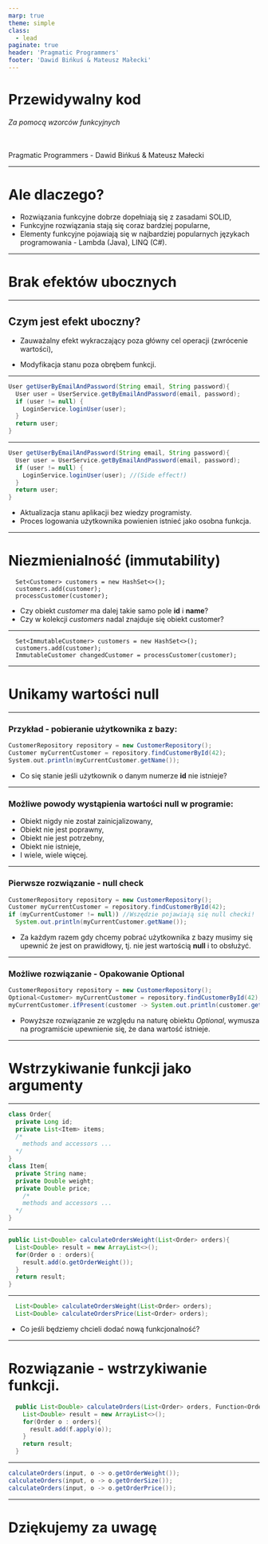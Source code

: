 ```yaml
---
marp: true
theme: simple
class:
  - lead
paginate: true
header: 'Pragmatic Programmers'
footer: 'Dawid Bińkuś & Mateusz Małecki'
---
```

<!-- _class: invert -->
# Przewidywalny kod
###### Za pomocą wzorców funkcyjnych
<br>
Pragmatic Programmers - Dawid Bińkuś & Mateusz Małecki

---
# Ale dlaczego?
- Rozwiązania funkcyjne dobrze dopełniają się z zasadami SOLID,
- Funkcyjne rozwiązania stają się coraz bardziej popularne,
- Elementy funkcyjne pojawiają się w najbardziej popularnych językach programowania - Lambda (Java), LINQ (C#).
---
# Brak efektów ubocznych
---
## Czym jest efekt uboczny?
- Zauważalny efekt wykraczający poza główny cel operacji (zwrócenie wartości),


- Modyfikacja stanu poza obrębem funkcji.

---
```Java
User getUserByEmailAndPassword(String email, String password){
  User user = UserService.getByEmailAndPassword(email, password);
  if (user != null) {
    LoginService.loginUser(user);
  }
  return user;
}
```
---
```java
User getUserByEmailAndPassword(String email, String password){
  User user = UserService.getByEmailAndPassword(email, password);
  if (user != null) {
    LoginService.loginUser(user); //(Side effect!)
  }
  return user;
}
```
- Aktualizacja stanu aplikacji bez wiedzy programisty.
- Proces logowania użytkownika powienien istnieć jako osobna funkcja.
---
# Niezmienialność (immutability)
```
  Set<Customer> customers = new HashSet<>();
  customers.add(customer);
  processCustomer(customer);
```

- Czy obiekt *customer* ma dalej takie samo pole **id** i **name**?
- Czy w kolekcji *customers* nadal znajduje się obiekt customer? 
---
```
  Set<ImmutableCustomer> customers = new HashSet<>();
  customers.add(customer);
  ImmutableCustomer changedCustomer = processCustomer(customer);
```
---
# Unikamy wartości null
---
### Przykład - pobieranie użytkownika z bazy:
```scala
CustomerRepository repository = new CustomerRepository();
Customer myCurrentCustomer = repository.findCustomerById(42);
System.out.println(myCurrentCustomer.getName());
```

- Co się stanie jeśli użytkownik o danym numerze **id** nie istnieje? 

---
### Możliwe powody wystąpienia wartości null w programie:
- Obiekt nigdy nie został zainicjalizowany,
- Obiekt nie jest poprawny,
- Obiekt nie jest potrzebny,
- Obiekt nie istnieje,
- I wiele, wiele więcej.
---
### Pierwsze rozwiązanie - null check
```java
CustomerRepository repository = new CustomerRepository();
Customer myCurrentCustomer = repository.findCustomerById(42);
if (myCurrentCustomer != null)) //Wszędzie pojawiają się null checki!
  System.out.println(myCurrentCustomer.getName());
```

- Za każdym razem gdy chcemy pobrać użytkownika z bazy musimy się upewnić że jest on prawidłowy, tj. nie jest wartością **null** i to obsłużyć.

---
### Możliwe rozwiązanie - Opakowanie Optional
``` java
CustomerRepository repository = new CustomerRepository();
Optional<Customer> myCurrentCustomer = repository.findCustomerById(42);
myCurrentCustomer.ifPresent(customer -> System.out.println(customer.getName()));
```

- Powyższe rozwiązanie ze względu na naturę obiektu *Optional*, wymusza na programiście upewnienie się, że dana wartość istnieje.
---
# Wstrzykiwanie funkcji jako argumenty
---
```java
class Order{
  private Long id;
  private List<Item> items;
  /*
    methods and accessors ...
  */
}
class Item{
  private String name;
  private Double weight;
  private Double price;
    /*
    methods and accessors ...
  */
}
```
---
```java
public List<Double> calculateOrdersWeight(List<Order> orders){
  List<Double> result = new ArrayList<>();
  for(Order o : orders){
    result.add(o.getOrderWeight());
  }
  return result;
}
```
---
```java
  List<Double> calculateOrdersWeight(List<Order> orders);
  List<Double> calculateOrdersPrice(List<Order> orders);
```
- Co jeśli będziemy chcieli dodać nową funkcjonalność?
---
# Rozwiązanie - wstrzykiwanie funkcji.
```java
  public List<Double> calculateOrders(List<Order> orders, Function<Order, Double> f) {
    List<Double> result = new ArrayList<>();
    for(Order o : orders){
      result.add(f.apply(o));
    }
    return result;
  }
```
---
```java
calculateOrders(input, o -> o.getOrderWeight());
calculateOrders(input, o -> o.getOrderSize());
calculateOrders(input, o -> o.getOrderPrice());
```
---
# Dziękujemy za uwagę
